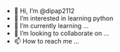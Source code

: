 - 👋 Hi, I’m @dipap2112
- 👀 I’m interested in learning python
- 🌱 I’m currently learning ...
- 💞️ I’m looking to collaborate on ...
- 📫 How to reach me ...

<!---
dipap2112/dipap2112 is a ✨ special ✨ repository because its `README.md` (this file) appears on your GitHub profile.
You can click the Preview link to take a look at your changes.
--->
